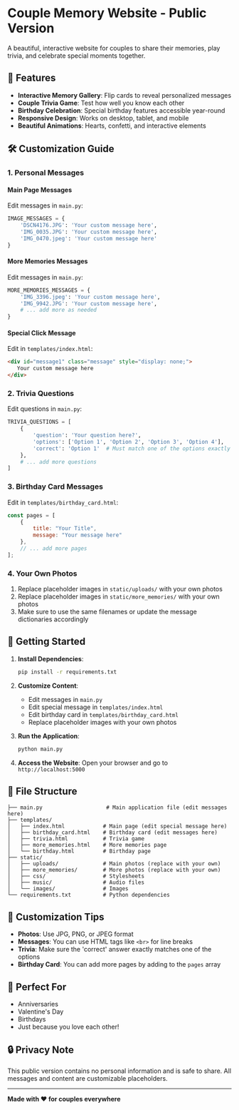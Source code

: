# Couple Memory Website - Public Version

A beautiful, interactive website for couples to share their memories, play trivia, and celebrate special moments together.

## 🎯 Features

- **Interactive Memory Gallery**: Flip cards to reveal personalized messages
- **Couple Trivia Game**: Test how well you know each other
- **Birthday Celebration**: Special birthday features accessible year-round
- **Responsive Design**: Works on desktop, tablet, and mobile
- **Beautiful Animations**: Hearts, confetti, and interactive elements

## 🛠️ Customization Guide

### 1. Personal Messages

#### Main Page Messages
Edit messages in `main.py`:
```python
IMAGE_MESSAGES = {
    'DSCN4176.JPG': 'Your custom message here',
    'IMG_0035.JPG': 'Your custom message here',
    'IMG_0470.jpeg': 'Your custom message here'
}
```

#### More Memories Messages
Edit messages in `main.py`:
```python
MORE_MEMORIES_MESSAGES = {
    'IMG_3396.jpeg': 'Your custom message here',
    'IMG_9942.JPG': 'Your custom message here',
    # ... add more as needed
}
```

#### Special Click Message
Edit in `templates/index.html`:
```html
<div id="message1" class="message" style="display: none;">
   Your custom message here
</div>
```

### 2. Trivia Questions

Edit questions in `main.py`:
```python
TRIVIA_QUESTIONS = [
    {
        'question': 'Your question here?',
        'options': ['Option 1', 'Option 2', 'Option 3', 'Option 4'],
        'correct': 'Option 1'  # Must match one of the options exactly
    },
    # ... add more questions
]
```

### 3. Birthday Card Messages

Edit in `templates/birthday_card.html`:
```javascript
const pages = [
    {
        title: "Your Title",
        message: "Your message here"
    },
    // ... add more pages
];
```

### 4. Your Own Photos

1. Replace placeholder images in `static/uploads/` with your own photos
2. Replace placeholder images in `static/more_memories/` with your own photos
3. Make sure to use the same filenames or update the message dictionaries accordingly

## 🚀 Getting Started

1. **Install Dependencies**:
   ```bash
   pip install -r requirements.txt
   ```

2. **Customize Content**:
   - Edit messages in `main.py`
   - Edit special message in `templates/index.html`
   - Edit birthday card in `templates/birthday_card.html`
   - Replace placeholder images with your own photos

3. **Run the Application**:
   ```bash
   python main.py
   ```

4. **Access the Website**:
   Open your browser and go to `http://localhost:5000`

## 📁 File Structure

```
├── main.py                    # Main application file (edit messages here)
├── templates/
│   ├── index.html            # Main page (edit special message here)
│   ├── birthday_card.html    # Birthday card (edit messages here)
│   ├── trivia.html           # Trivia game
│   ├── more_memories.html    # More memories page
│   └── birthday.html         # Birthday page
├── static/
│   ├── uploads/              # Main photos (replace with your own)
│   ├── more_memories/        # More photos (replace with your own)
│   ├── css/                  # Stylesheets
│   ├── music/                # Audio files
│   └── images/               # Images
└── requirements.txt          # Python dependencies
```

## 🎨 Customization Tips

- **Photos**: Use JPG, PNG, or JPEG format
- **Messages**: You can use HTML tags like `<br>` for line breaks
- **Trivia**: Make sure the 'correct' answer exactly matches one of the options
- **Birthday Card**: You can add more pages by adding to the `pages` array

## 💝 Perfect For

- Anniversaries
- Valentine's Day
- Birthdays
- Just because you love each other!

## 🔒 Privacy Note

This public version contains no personal information and is safe to share. All messages and content are customizable placeholders.

---

**Made with ❤️ for couples everywhere**
